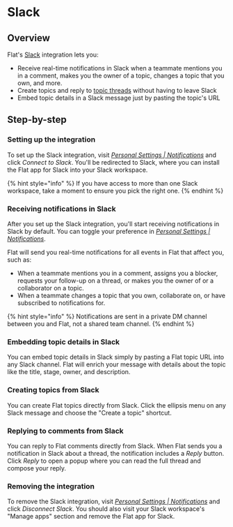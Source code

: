 # Slack

## Overview

Flat's [Slack](https://slack.com/) integration lets you:

* Receive real-time notifications in Slack when a teammate mentions you in a comment, makes you the owner of a topic, changes a topic that you own, and more.
* Create topics and reply to [topic threads](../discussion/threads.md) without having to leave Slack
* Embed topic details in a Slack message just by pasting the topic's URL

## Step-by-step

### Setting up the integration

To set up the Slack integration, visit [_Personal Settings | Notifications_](https://go.flat.app/settings/notifications) and click _Connect to Slack_. You'll be redirected to Slack, where you can install the Flat app for Slack into your Slack workspace.

{% hint style="info" %}
If you have access to more than one Slack workspace, take a moment to ensure you pick the right one.
{% endhint %}

### Receiving notifications in Slack

After you set up the Slack integration, you'll start receiving notifications in Slack by default. You can toggle your preference in [_Personal Settings | Notifications_](https://go.flat.app/settings/notifications).

Flat will send you real-time notifications for all events in Flat that affect you, such as:

* When a teammate mentions you in a comment, assigns you a blocker, requests your follow-up on a thread, or makes you the owner of or a collaborator on a topic.
* When a teammate changes a topic that you own, collaborate on, or have subscribed to notifications for.

{% hint style="info" %}
Notifications are sent in a private DM channel between you and Flat, not a shared team channel.
{% endhint %}

### Embedding topic details in Slack

You can embed topic details in Slack simply by pasting a Flat topic URL into any Slack channel. Flat will enrich your message with details about the topic like the title, stage, owner, and description.

### Creating topics from Slack

You can create Flat topics directly from Slack. Click the ellipsis menu on any Slack message and choose the "Create a topic" shortcut.

### Replying to comments from Slack

You can reply to Flat comments directly from Slack. When Flat sends you a notification in Slack about a thread, the notification includes a _Reply_ button. Click _Reply_ to open a popup where you can read the full thread and compose your reply.

### Removing the integration

To remove the Slack integration, visit [_Personal Settings | Notifications_](https://go.flat.app/settings/notifications) and click _Disconnect Slack_. You should also visit your Slack workspace's "Manage apps" section and remove the Flat app for Slack.
